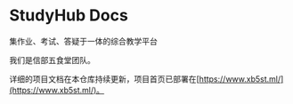 # StudyHub Docs

集作业、考试、答疑于一体的综合教学平台

我们是信部五食堂团队。

详细的项目文档在本仓库持续更新，项目首页已部署在[https://www.xb5st.ml/](https://www.xb5st.ml/)。
